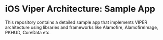 # iOS Viper Architecture: Sample App
This repository contains a detailed sample app that implements VIPER architecture using libraries and frameworks like Alamofire, AlamofireImage, PKHUD, CoreData etc.
